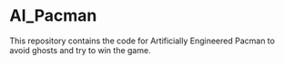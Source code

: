 # AI_Pacman
This repository contains the code for Artificially Engineered Pacman to avoid ghosts and try to win the game.
